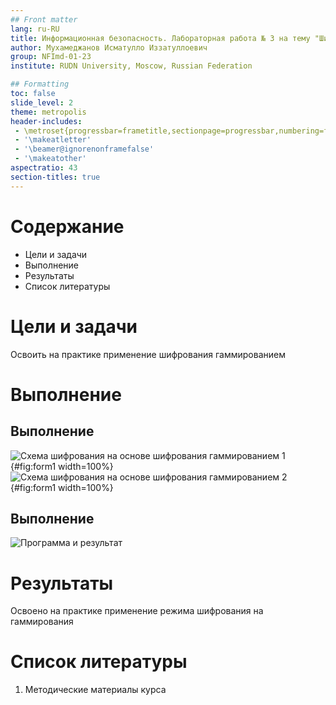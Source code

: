 ```yaml
---
## Front matter
lang: ru-RU
title: Информационная безопасность. Лабораторная работа № 3 на тему "Шифрование гаммированием"
author: Мухамеджанов Исматулло Иззатуллоевич
group: NFImd-01-23
institute: RUDN University, Moscow, Russian Federation

## Formatting
toc: false
slide_level: 2
theme: metropolis
header-includes: 
 - \metroset{progressbar=frametitle,sectionpage=progressbar,numbering=fraction}
 - '\makeatletter'
 - '\beamer@ignorenonframefalse'
 - '\makeatother'
aspectratio: 43
section-titles: true
---
```


# Содержание
* Цели и задачи
* Выполнение
* Результаты
* Список литературы

# Цели и задачи
Освоить на практике применение шифрования гаммированием

# Выполнение
## Выполнение
![Схема шифрования на основе шифрования гаммированием 1](<images/Шифрование гаммированием 1.png>){#fig:form1 width=100%}
![Схема шифрования на основе шифрования гаммированием 2](<images/Шифрование гаммированием 2.png>){#fig:form1 width=100%}

## Выполнение
![Программа и результат](images/1.png)


# Результаты
Освоено на практике применение режима шифрования на гаммирования

# Список литературы
1. Методические материалы курса